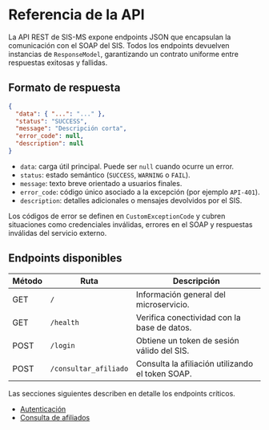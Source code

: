 # Referencia de la API

La API REST de SIS-MS expone endpoints JSON que encapsulan la comunicación con el SOAP del SIS. Todos los endpoints devuelven
instancias de `ResponseModel`, garantizando un contrato uniforme entre respuestas exitosas y fallidas.

## Formato de respuesta

```json
{
  "data": { "...": "..." },
  "status": "SUCCESS",
  "message": "Descripción corta",
  "error_code": null,
  "description": null
}
```

- `data`: carga útil principal. Puede ser `null` cuando ocurre un error.
- `status`: estado semántico (`SUCCESS`, `WARNING` o `FAIL`).
- `message`: texto breve orientado a usuarios finales.
- `error_code`: código único asociado a la excepción (por ejemplo `API-401`).
- `description`: detalles adicionales o mensajes devolvidos por el SIS.

Los códigos de error se definen en `CustomExceptionCode` y cubren situaciones como credenciales inválidas, errores en el SOAP y
respuestas inválidas del servicio externo.

## Endpoints disponibles

| Método | Ruta                  | Descripción                                     |
| ------ | --------------------- | ----------------------------------------------- |
| GET    | `/`                   | Información general del microservicio.          |
| GET    | `/health`             | Verifica conectividad con la base de datos.     |
| POST   | `/login`              | Obtiene un token de sesión válido del SIS.      |
| POST   | `/consultar_afiliado` | Consulta la afiliación utilizando el token SOAP.|

Las secciones siguientes describen en detalle los endpoints críticos.

- [Autenticación](autenticacion.md)
- [Consulta de afiliados](consultas.md)
